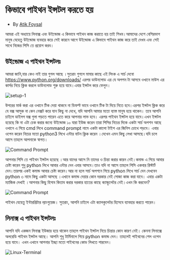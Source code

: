 # কিভাবে পাইথন ইন্সটল করতে হয়
* By [Atik Foysal](https://www.facebook.com/profile.php?id=100026422180524)
 
আমরা এই অধ্যায়ে লিনাক্স এবং উইন্ডোজ এ কিভাবে পাইথন কাজ করাতে হয় তাই শিখব।আমাদের দেশে বেশিরভাগ মানুষ যেহেতু উইন্ডোজ ব্যবহার করে সেই কারনে আগে উইন্ডোজ এ কিভাবে পাইথন কাজ করে তাই দেখব এবং সেই সাথে নিজের পিসি তে প্রয়োগ  করব।

## উইন্ডোজ এ পাইথন ইন্সটলঃ
আমরা জানি,যার কেও নাই তার গুগল আছে ।সুতরাং গুগলে  মামার কাছে  এই লিংক এ সার্চ দেবো	https://www.python.org/downloads/  এরপর  ডাউনলোড এর যে অপশন টা আসবে ওখানে মাউস এর কার্সর নিয়ে ক্লিক করলে ডাউনলোড শুরু হয়ে যাবে।এবার ইন্সটল করে ফেলুন।

![setup-1](https://user-images.githubusercontent.com/39632170/77768077-2e130a00-706c-11ea-8c5f-eaebbaf86181.png)

উপরের মার্ক করা এর ওখানে টিক দেয়া থাকবে না ডিফল্ট ভাবে ওখানে টিক টা দিয়ে নিতে হবে।এরপর ইন্সটল ক্লিক করে যে বক্স আসুক না কেন নেক্সট করে যান কিছু না দেখে, যদি আপনি আমার মতো ব্যাস্ত মানুষ হয়ে থাকেন। তবে আপনি চাইলে ডাইলগ বক্স গুলা পড়তে পারেন এতে করে আপনার লাভ হবে। এরপর পাইথন ইন্সটল হয়ে যাবে।এখন ইন্সটল হয়েছে কি না এটা চেক করার জন্যে উইন্ডোজ ১০ যারা ইউজ করেন তারা পিসির নিচের দিকে একটা  সার্চ অপশন আছে ওখানে এ গিয়ে cmd লিখে command prompt নামে একটা কালো টাইপ এর জিনিস চোখে পড়বে। এবার ওপেন করেন নিচের মতো python3 লিখে এন্টার বাটন ক্লিক করেন ।দেখেন এমন কিছু লেখা আসছে।যদি চলে আসে তাহলে আপনাকে স্বাগত। 


![Command Prompt](https://user-images.githubusercontent.com/39632170/77768681-04a6ae00-706d-11ea-99e6-7d44706909bf.png)

আপনার পিসি তে পাইথন ইন্সটল হয়েছে ।আর যাদের আসে নি তাদের ও চিন্তা করার  কারন নেই।কমান্ড এ গিয়ে আবার চেষ্টা করেন শুধু python লিখে আবার এন্টার দেন এবার আসবে।তাও যদি না আসে তাহলে পিসি একবার রিস্টার্ট দেন।তারপর একই কমান্ড আবার চেষ্টা করেন।আর না হলে সার্চ অপশনে গিয়ে python লিখে সার্চ দেন দেখবেন python ৩ নামে কিছু একটা আসছে ।এখানে কমান্ড দেয়ার  কোন দরকার নেই সোজা কাজ করা যাবে। এবার একটা ম্যাজিক দেখাই ।আপনার কিছু হিসাব কিতাব করার দরকার হাতের কাছে ক্যাল্কুলেটর নেই।এখন কি করবেন? 

![Command Prompt](https://user-images.githubusercontent.com/39632170/77768693-07a19e80-706d-11ea-9e8c-42c4d1f54352.png)

পাইথন যেহেতু ইন্টারপ্রিটার ল্যাংগুয়েজ। সুতরাং, আপনি চাইলে এটা ক্যালকুলেটর হিসেবে ব্যাবহার করতে পারেন।

## লিনাক্স এ পাইথন ইন্সটলঃ
আপনি যদি একজন লিনাক্স ইউজার হয়ে থাকেন তাহলে পাইথন ইন্সটল নিয়ে চিন্তার কোন কারণ নেই। কেননা লিনাক্সে অলরেডি পাইথন ইন্সটল আছে। আপনি শুধু টার্মিনালে গিয়ে python কমান্ড দেন। তাহলেই পাইথনের শেল ওপেন হয়ে যাবে। এখন এখানে আপনার ইচ্ছা মতো পাইথনের কোড লিখতে পারবেন। 

![Linux-Terminal](https://user-images.githubusercontent.com/39632170/79903663-4a208600-8435-11ea-81e8-4129513bb7aa.png)


